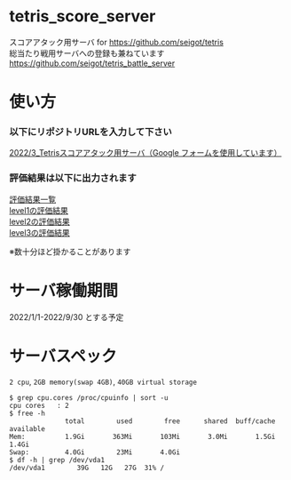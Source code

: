 # tetris_score_server
スコアアタック用サーバ for https://github.com/seigot/tetris  
総当たり戦用サーバへの登録も兼ねています https://github.com/seigot/tetris_battle_server

# 使い方

### 以下にリポジトリURLを入力して下さい
[2022/3_Tetrisスコアアタック用サーバ（Google フォームを使用しています）](https://docs.google.com/forms/d/e/1FAIpQLSdrJJlzrF0DWrHv9JYQTbsoYHws0mKdU-9LBbN3z1iHDuSzGg/viewform?vc=0&c=0&w=1&flr=0&usp=mail_form_link)

### 評価結果は以下に出力されます

[評価結果一覧](./log/result.csv)  
[level1の評価結果](./log/result_ranking_level_1.csv)  
[level2の評価結果](./log/result_ranking_level_2.csv)  
[level3の評価結果](./log/result_ranking_level_3.csv)  

※数十分ほど掛かることがあります

# サーバ稼働期間

2022/1/1-2022/9/30 とする予定

# サーバスペック

`2 cpu`, `2GB memory(swap 4GB)`, `40GB virtual storage`

```
$ grep cpu.cores /proc/cpuinfo | sort -u
cpu cores	: 2
$ free -h
              total        used        free      shared  buff/cache   available
Mem:          1.9Gi       363Mi       103Mi       3.0Mi       1.5Gi       1.4Gi
Swap:         4.0Gi        23Mi       4.0Gi
$ df -h | grep /dev/vda1
/dev/vda1        39G   12G   27G  31% /
```
